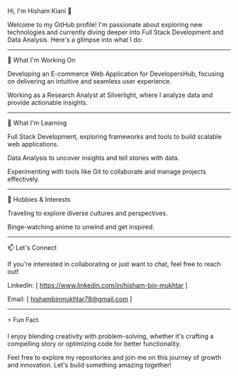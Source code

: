 Hi, I'm Hisham Kiani 👋

Welcome to my GitHub profile! I'm passionate about exploring new technologies and currently diving deeper into Full Stack Development and Data Analysis.
Here's a glimpse into what I do:

---

🚀 What I'm Working On

Developing an E-commerce Web Application for DevelopersHub, focusing on delivering an intuitive and seamless user experience.

Working as a Research Analyst at Silverlight, where I analyze data and provide actionable insights.

---

🌱 What I'm Learning

Full Stack Development, exploring frameworks and tools to build scalable web applications.

Data Analysis to uncover insights and tell stories with data.

Experimenting with tools like Git to collaborate and manage projects effectively.

---

🎯 Hobbies & Interests

Traveling to explore diverse cultures and perspectives.

Binge-watching anime to unwind and get inspired.

---

📫 Let's Connect

If you're interested in collaborating or just want to chat, feel free to reach out!

LinkedIn: [ https://www.linkedin.com/in/hisham-bin-mukhtar ]

Email: [ hishambinmukhtar78@gmail.com ]


---

⚡ Fun Fact

I enjoy blending creativity with problem-solving, whether it's crafting a compelling story or optimizing code for better functionality.

Feel free to explore my repositories and join me on this journey of growth and innovation. Let's build something amazing together!



<!--
**Hisham-Kiani/Hisham-Kiani** is a ✨ _special_ ✨ repository because its `README.md` (this file) appears on your GitHub profile.

Here are some ideas to get you started:

- 🔭 I’m currently working on ...
- 🌱 I’m currently learning ...
- 👯 I’m looking to collaborate on ...
- 🤔 I’m looking for help with ...
- 💬 Ask me about ...
- 📫 How to reach me: ...
- 😄 Pronouns: ...
- ⚡ Fun fact: ...
-->
